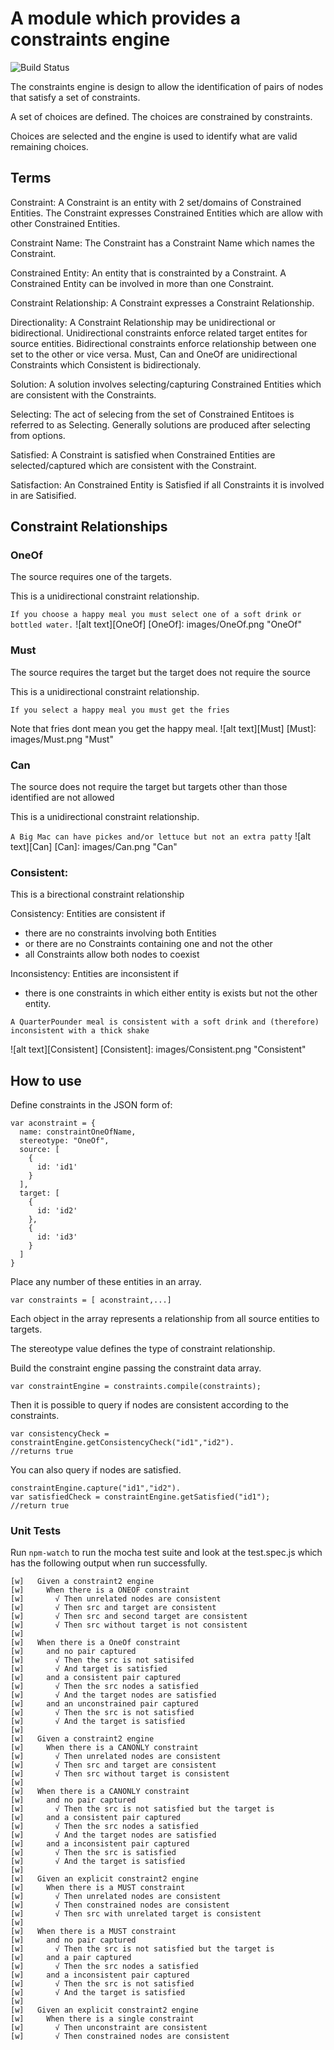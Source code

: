 # A module which provides a constraints engine

![Build Status](https://travis-ci.org/bayeslife/constraints.svg?branch=master)

The constraints engine is design to allow the identification of pairs of nodes that satisfy a set of constraints.

A set of choices are defined.
The choices are constrained by constraints.

Choices are selected and the engine is used to identify what are valid remaining choices.

## Terms

Constraint: A Constraint is an entity with 2 set/domains of Constrained Entities.  The Constraint expresses Constrained Entities which are allow with other Constrained Entities.  

Constraint Name: The Constraint has a Constraint Name which names the Constraint.

Constrained Entity: An entity that is constrainted by a Constraint.  A Constrained Entity can be involved in more than one Constraint.

Constraint Relationship: A Constraint expresses a Constraint Relationship.

Directionality: A Constraint Relationship may be unidirectional or bidirectional.  Unidirectional constraints enforce related target entites for source entities.  Bidirectional constraints enforce relationship between one set to the other or vice versa.  Must, Can and OneOf are unidirectional Constraints which Consistent is bidirectionaly.

Solution: A solution involves selecting/capturing Constrained Entities which are consistent with the Constraints.

Selecting: The act of selecing from the set of Constrained Entitoes is referred to as Selecting.  Generally solutions are produced after selecting from options.

Satisfied: A Constraint is satisfied when Constrained Entities are selected/captured which are consistent with the Constraint.

Satisfaction: An Constrained Entity is Satisfied if all Constraints it is involved in are Satisified.  

## Constraint Relationships

### OneOf
The source requires one of the targets.

This is a unidirectional constraint relationship.

```If you choose a happy meal you must select one of a soft drink or bottled water.```
![alt text][OneOf]
[OneOf]: images/OneOf.png "OneOf"

### Must
The source requires the target but the target does not require the source

This is a unidirectional constraint relationship.

```If you select a happy meal you must get the fries```

Note that fries dont mean you get the happy meal.
![alt text][Must]
[Must]: images/Must.png "Must"


### Can
The source does not require the target but targets other than those identified are not allowed

This is a unidirectional constraint relationship.

```A Big Mac can have pickes and/or lettuce but not an extra patty```
![alt text][Can]
[Can]: images/Can.png "Can"


### Consistent:
This is a birectional constraint relationship

Consistency: Entities are consistent if
 - there are no constraints involving both Entities
 - or there are no Constraints containing one and not the other
 - all Constraints allow both nodes to coexist

Inconsistency: Entities are inconsistent if
  - there is one constraints in which either entity is exists but not the other entity.

```A QuarterPounder meal is consistent with a soft drink and (therefore) inconsistent with a thick shake```

![alt text][Consistent]
[Consistent]: images/Consistent.png "Consistent"

## How to use

Define constraints in the JSON form of:
```
var aconstraint = {
  name: constraintOneOfName,
  stereotype: "OneOf",
  source: [
    {
      id: 'id1'
    }
  ],
  target: [
    {
      id: 'id2'      
    },
    {
      id: 'id3'
    }
  ]
}
```
Place any number of these entities in an array.
```
var constraints = [ aconstraint,...]
```

Each object in the array represents a relationship from all source entities to targets.

The stereotype value defines the type of constraint relationship.


Build the constraint engine passing the constraint data array.
~~~
var constraintEngine = constraints.compile(constraints);
~~~

Then it is possible to query if nodes are consistent according to the constraints.
~~~
var consistencyCheck = constraintEngine.getConsistencyCheck("id1","id2").
//returns true
~~~

You can also query if nodes are satisfied.
~~~
constraintEngine.capture("id1","id2").
var satisfiedCheck = constraintEngine.getSatisfied("id1");
//return true
~~~


###  Unit Tests

Run ```npm-watch``` to run the mocha test suite and look at the test.spec.js which has the following output when run successfully.

~~~
[w]   Given a constraint2 engine
[w]     When there is a ONEOF constraint
[w]       √ Then unrelated nodes are consistent
[w]       √ Then src and target are consistent
[w]       √ Then src and second target are consistent
[w]       √ Then src without target is not consistent
[w]
[w]   When there is a OneOf constraint
[w]     and no pair captured
[w]       √ Then the src is not satisifed
[w]       √ And target is satisfied
[w]     and a consistent pair captured
[w]       √ Then the src nodes a satisfied
[w]       √ And the target nodes are satisfied
[w]     and an unconstrained pair captured
[w]       √ Then the src is not satisfied
[w]       √ And the target is satisfied
[w]
[w]   Given a constraint2 engine
[w]     When there is a CANONLY constraint
[w]       √ Then unrelated nodes are consistent
[w]       √ Then src and target are consistent
[w]       √ Then src without target is consistent
[w]
[w]   When there is a CANONLY constraint
[w]     and no pair captured
[w]       √ Then the src is not satisfied but the target is
[w]     and a consistent pair captured
[w]       √ Then the src nodes a satisfied
[w]       √ And the target nodes are satisfied
[w]     and a inconsistent pair captured
[w]       √ Then the src is satisfied
[w]       √ And the target is satisfied
[w]
[w]   Given an explicit constraint2 engine
[w]     When there is a MUST constraint
[w]       √ Then unrelated nodes are consistent
[w]       √ Then constrained nodes are consistent
[w]       √ Then src with unrelated target is consistent
[w]
[w]   When there is a MUST constraint
[w]     and no pair captured
[w]       √ Then the src is not satisfied but the target is
[w]     and a pair captured
[w]       √ Then the src nodes a satisfied
[w]     and a inconsistent pair captured
[w]       √ Then the src is not satisfied
[w]       √ And the target is satisfied
[w]
[w]   Given an explicit constraint2 engine
[w]     When there is a single constraint
[w]       √ Then unconstraint are consistent
[w]       √ Then constrained nodes are consistent
~~~
